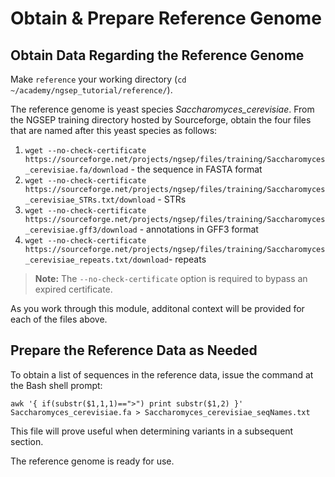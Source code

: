 # Obtain & Prepare Reference Genome 

## Obtain Data Regarding the Reference Genome 

Make `reference` your working directory (`cd ~/academy/ngsep_tutorial/reference/`).

The reference genome is yeast species _Saccharomyces_cerevisiae_. From the NGSEP training directory hosted by Sourceforge, obtain the four files that are named after this yeast species as follows:

1. `wget --no-check-certificate https://sourceforge.net/projects/ngsep/files/training/Saccharomyces_cerevisiae.fa/download` - the sequence in FASTA format 
1. `wget --no-check-certificate https://sourceforge.net/projects/ngsep/files/training/Saccharomyces_cerevisiae_STRs.txt/download` - STRs
1. `wget --no-check-certificate https://sourceforge.net/projects/ngsep/files/training/Saccharomyces_cerevisiae.gff3/download` - annotations in GFF3 format
1. `wget --no-check-certificate https://sourceforge.net/projects/ngsep/files/training/Saccharomyces_cerevisiae_repeats.txt/download`- repeats 

> **Note:**
> The `--no-check-certificate` option is required to bypass an expired certificate. 

As you work through this module, additonal context will be provided for each of the files above. 

## Prepare the Reference Data as Needed 

To obtain a list of sequences in the reference data, issue the command at the Bash shell prompt:

`awk '{ if(substr($1,1,1)==">") print substr($1,2) }' Saccharomyces_cerevisiae.fa > Saccharomyces_cerevisiae_seqNames.txt`

This file will prove useful when determining variants in a subsequent section. 

The reference genome is ready for use. 